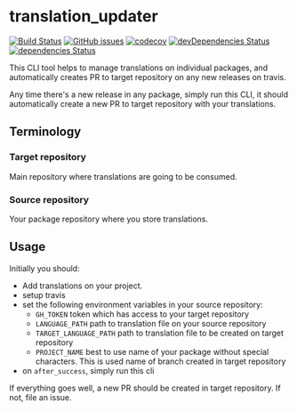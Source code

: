 # translation_updater

[![Build Status](https://travis-ci.com/crazyfactory/translation_updater.svg)](https://travis-ci.com/crazyfactory/translation_updater)
[![GitHub issues](https://img.shields.io/github/issues/crazyfactory/translation_updater.svg)](https://github.com/crazyfactory/translation_updater/issues)
[![codecov](https://codecov.io/gh/crazyfactory/translation_updater/branch/master/graph/badge.svg)](https://codecov.io/gh/crazyfactory/translation_updater)
[![devDependencies Status](https://david-dm.org/crazyfactory/translation_updater/dev-status.svg)](https://david-dm.org/crazyfactory/translation_updater?type=dev)
[![dependencies Status](https://david-dm.org/crazyfactory/translation_updater/status.svg)](https://david-dm.org/crazyfactory/translation_updater)

This CLI tool helps to manage translations on individual packages,
and automatically creates PR to target repository on any new releases on travis.

Any time there's a new release in any package, simply run this CLI, it should automatically create a new PR to target repository with your translations.

## Terminology
### Target repository
Main repository where translations are going to be consumed.

### Source repository
Your package repository where you store translations.

## Usage

Initially you should:

- Add translations on your project.
- setup travis
- set the following environment variables in your source repository:
  - `GH_TOKEN` token which has access to your target repository
  - `LANGUAGE_PATH` path to translation file on your source repository
  - `TARGET_LANGUAGE_PATH` path to translation file to be created on target repository
  - `PROJECT_NAME` best to use name of your package without special characters. This is used name of branch created in target repository
- on `after_success`, simply run this cli

If everything goes well, a new PR should be created in target repository. If not, file an issue.
